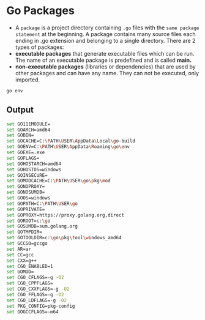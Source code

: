 # Go Packages
- A ``package`` is a project directory containing ``.go`` files with the ``same package statement`` at
the beginning. A package contains many source files each ending in .go extension and
belonging to a single directory.
There are 2 types of packages:
- **executable packages** that generate executable files which can be run. The name of an
executable package is predefined and is called **main.**
- **non-executable packages** (libraries or dependencies) that are used by other packages
and can have any name. They can not be executed, only imported.


```bash
go env
```

## Output

```bash
set GO111MODULE=
set GOARCH=amd64
set GOBIN=
set GOCACHE=C:\PATH\USER\AppData\Local\go-build
set GOENV=C:\PATH\USER\AppData\Roaming\go\env
set GOEXE=.exe
set GOFLAGS=
set GOHOSTARCH=amd64
set GOHOSTOS=windows
set GOINSECURE=
set GOMODCACHE=C:\PATH\USER\go\pkg\mod
set GONOPROXY=
set GONOSUMDB=
set GOOS=windows
set GOPATH=C:\PATH\USER\go
set GOPRIVATE=
set GOPROXY=https://proxy.golang.org,direct
set GOROOT=c:\go
set GOSUMDB=sum.golang.org
set GOTMPDIR=
set GOTOOLDIR=c:\go\pkg\tool\windows_amd64
set GCCGO=gccgo
set AR=ar
set CC=gcc
set CXX=g++
set CGO_ENABLED=1
set GOMOD=
set CGO_CFLAGS=-g -O2
set CGO_CPPFLAGS=
set CGO_CXXFLAGS=-g -O2
set CGO_FFLAGS=-g -O2
set CGO_LDFLAGS=-g -O2
set PKG_CONFIG=pkg-config
set GOGCCFLAGS=-m64 
```